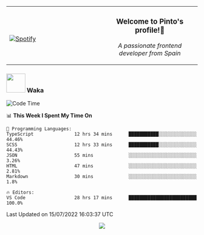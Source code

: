 <table width="100%" align="center"> 
  <tr>
  <td width="50%">
      
&nbsp; <br> [![Spotify](https://novatorem-zeta-rust.vercel.app/api/spotify)](https://open.spotify.com/user/novatorem-zeta-rust)

  </td>
  <td width="50%">
    <h3 align="center">Welcome to Pinto's profile!👋</h3>
    <p align="center"><em>A passionate frontend developer from Spain</em></p>
  </td>
  </table>

### <img src="https://media.giphy.com/media/VgCDAzcKvsR6OM0uWg/giphy.gif" width="50"> Waka

  <!--START_SECTION:waka-->
![Code Time](http://img.shields.io/badge/Code%20Time-659%20hrs%2025%20mins-blue)

📊 **This Week I Spent My Time On** 

```text
💬 Programming Languages: 
TypeScript               12 hrs 34 mins      ███████████░░░░░░░░░░░░░░   44.46% 
SCSS                     12 hrs 33 mins      ███████████░░░░░░░░░░░░░░   44.43% 
JSON                     55 mins             ░░░░░░░░░░░░░░░░░░░░░░░░░   3.26% 
HTML                     47 mins             ░░░░░░░░░░░░░░░░░░░░░░░░░   2.81% 
Markdown                 30 mins             ░░░░░░░░░░░░░░░░░░░░░░░░░   1.8%

🔥 Editors: 
VS Code                  28 hrs 17 mins      █████████████████████████   100.0%

```


 Last Updated on 15/07/2022 16:03:37 UTC
<!--END_SECTION:waka-->

<div align="center">
<img src="https://github-readme-stats-gilt-tau.vercel.app/api/top-langs/?username=pinto-hub&layout=compact&theme=dracula" />
</div>
